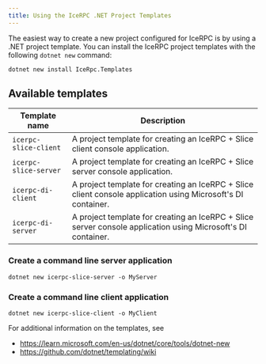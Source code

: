 ```yaml
---
title: Using the IceRPC .NET Project Templates
---
```


The easiest way to create a new project configured for IceRPC is by using a .NET
project template. You can install the IceRPC project templates with the
following `dotnet new` command:

```shell {% showTitle=false %}
dotnet new install IceRpc.Templates
```

## Available templates

| Template name         | Description                                                                                                  |
| --------------------- | ------------------------------------------------------------------------------------------------------------ |
| `icerpc-slice-client` | A project template for creating an IceRPC + Slice client console application.                                |
| `icerpc-slice-server` | A project template for creating an IceRPC + Slice server console application.                                |
| `icerpc-di-client`    | A project template for creating an IceRPC + Slice client console application using Microsoft's DI container. |
| `icerpc-di-server`    | A project template for creating an IceRPC + Slice server console application using Microsoft's DI container. |

### Create a command line server application

```shell {% showTitle=false %}
dotnet new icerpc-slice-server -o MyServer
```

### Create a command line client application

```shell {% showTitle=false %}
dotnet new icerpc-slice-client -o MyClient
```

For additional information on the templates, see

- <https://learn.microsoft.com/en-us/dotnet/core/tools/dotnet-new>
- <https://github.com/dotnet/templating/wiki>

<!-- TODO: Add next steps section with links to the project structure page -->
